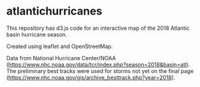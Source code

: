 # atlantichurricanes
This repository has d3.js code for an interactive map of the 2018 Atlantic basin hurricane season.

Created using leaflet and OpenStreetMap.

Data from National Hurricane Center/NOAA (https://www.nhc.noaa.gov/data/tcr/index.php?season=2018&basin=atl).
The preliminary best tracks were used for storms not yet on the final page (https://www.nhc.noaa.gov/gis/archive_besttrack.php?year=2018).

